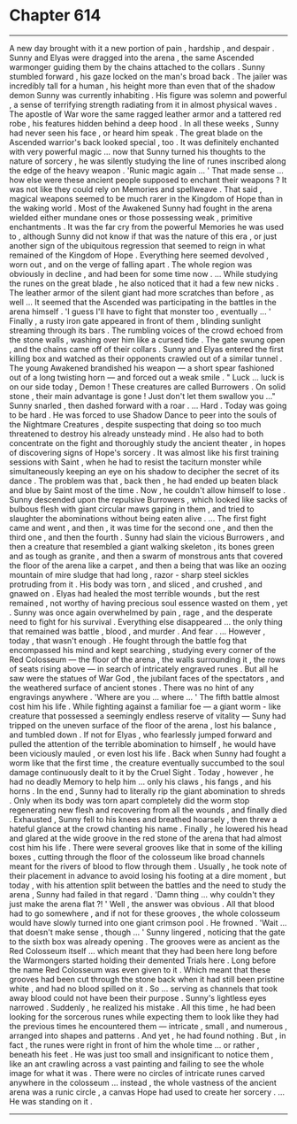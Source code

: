 
# Chapter 614


---

A new day brought with it a new portion of pain , hardship , and despair .
Sunny and Elyas were dragged into the arena , the same Ascended warmonger guiding them by the chains attached to the collars . Sunny stumbled forward , his gaze locked on the man's broad back .
The jailer was incredibly tall for a human , his height more than even that of the shadow demon Sunny was currently inhabiting . His figure was solemn and powerful , a sense of terrifying strength radiating from it in almost physical waves . The apostle of War wore the same ragged leather armor and a tattered red robe , his features hidden behind a deep hood .
In all these weeks , Sunny had never seen his face , or heard him speak .
The great blade on the Ascended warrior's back looked special , too . It was definitely enchanted with very powerful magic … now that Sunny turned his thoughts to the nature of sorcery , he was silently studying the line of runes inscribed along the edge of the heavy weapon .
'Runic magic again … '
That made sense … how else were these ancient people supposed to enchant their weapons ? It was not like they could rely on Memories and spellweave . That said , magical weapons seemed to be much rarer in the Kingdom of Hope than in the waking world . Most of the Awakened Sunny had fought in the arena wielded either mundane ones or those possessing weak , primitive enchantments .
It was the far cry from the powerful Memories he was used to , although Sunny did not know if that was the nature of this era , or just another sign of the ubiquitous regression that seemed to reign in what remained of the Kingdom of Hope . Everything here seemed devolved , worn out , and on the verge of falling apart .
The whole region was obviously in decline , and had been for some time now .
... While studying the runes on the great blade , he also noticed that it had a few new nicks . The leather armor of the silent giant had more scratches than before , as well …
It seemed that the Ascended was participating in the battles in the arena himself .
'I guess I'll have to fight that monster too , eventually ... '
Finally , a rusty iron gate appeared in front of them , blinding sunlight streaming through its bars . The rumbling voices of the crowd echoed from the stone walls , washing over him like a cursed tide .
The gate swung open , and the chains came off of their collars . Sunny and Elyas entered the first killing box and watched as their opponents crawled out of a similar tunnel .
The young Awakened brandished his weapon — a short spear fashioned out of a long twisting horn — and forced out a weak smile .
" Luck ... luck is on our side today , Demon ! These creatures are called Burrowers . On solid stone , their main advantage is gone ! Just don't let them swallow you …"
Sunny snarled , then dashed forward with a roar .
… Hard . Today was going to be hard .
He was forced to use Shadow Dance to peer into the souls of the Nightmare Creatures , despite suspecting that doing so too much threatened to destroy his already unsteady mind . He also had to both concentrate on the fight and thoroughly study the ancient theater , in hopes of discovering signs of Hope's sorcery .
It was almost like his first training sessions with Saint , when he had to resist the taciturn monster while simultaneously keeping an eye on his shadow to decipher the secret of its dance . The problem was that , back then , he had ended up beaten black and blue by Saint most of the time .
Now , he couldn't allow himself to lose .
Sunny descended upon the repulsive Burrowers , which looked like sacks of bulbous flesh with giant circular maws gaping in them , and tried to slaughter the abominations without being eaten alive .
… The first fight came and went , and then , it was time for the second one , and then the third one , and then the fourth .
Sunny had slain the vicious Burrowers , and then a creature that resembled a giant walking skeleton , its bones green and as tough as granite , and then a swarm of monstrous ants that covered the floor of the arena like a carpet , and then a being that was like an oozing mountain of mire sludge that had long , razor - sharp steel sickles protruding from it .
His body was torn , and sliced , and crushed , and gnawed on . Elyas had healed the most terrible wounds , but the rest remained , not worthy of having precious soul essence wasted on them , yet .
Sunny was once again overwhelmed by pain , rage , and the desperate need to fight for his survival . Everything else disappeared … the only thing that remained was battle , blood , and murder .
And fear .
... However , today , that wasn't enough .
He fought through the battle fog that encompassed his mind and kept searching , studying every corner of the Red Colosseum — the floor of the arena , the walls surrounding it , the rows of seats rising above — in search of intricately engraved runes .
But all he saw were the statues of War God , the jubilant faces of the spectators , and the weathered surface of ancient stones . There was no hint of any engravings anywhere .
'Where are you … where ... '
The fifth battle almost cost him his life . While fighting against a familiar foe — a giant worm - like creature that possessed a seemingly endless reserve of vitality — Suny had tripped on the uneven surface of the floor of the arena , lost his balance , and tumbled down .
If not for Elyas , who fearlessly jumped forward and pulled the attention of the terrible abomination to himself , he would have been viciously mauled , or even lost his life .
Back when Sunny had fought a worm like that the first time , the creature eventually succumbed to the soul damage continuously dealt to it by the Cruel Sight . Today , however , he had no deadly Memory to help him … only his claws , his fangs , and his horns .
In the end , Sunny had to literally rip the giant abomination to shreds . Only when its body was torn apart completely did the worm stop regenerating new flesh and recovering from all the wounds , and finally died .
Exhausted , Sunny fell to his knees and breathed hoarsely , then threw a hateful glance at the crowd chanting his name . Finally , he lowered his head and glared at the wide groove in the red stone of the arena that had almost cost him his life .
There were several grooves like that in some of the killing boxes , cutting through the floor of the colosseum like broad channels meant for the rivers of blood to flow through them . Usually , he took note of their placement in advance to avoid losing his footing at a dire moment , but today , with his attention split between the battles and the need to study the arena , Sunny had failed in that regard .
'Damn thing … why couldn't they just make the arena flat ?! '
Well , the answer was obvious . All that blood had to go somewhere , and if not for these grooves , the whole colosseum would have slowly turned into one giant crimson pool .
He frowned .
'Wait … that doesn't make sense , though … '
Sunny lingered , noticing that the gate to the sixth box was already opening .
The grooves were as ancient as the Red Colosseum itself … which meant that they had been here long before the Warmongers started holding their demented Trials here . Long before the name Red Colosseum was even given to it .
Which meant that these grooves had been cut through the stone back when it had still been pristine white , and had no blood spilled on it .
So … serving as channels that took away blood could not have been their purpose .
Sunny's lightless eyes narrowed . Suddenly , he realized his mistake .
All this time , he had been looking for the sorcerous runes while expecting them to look like they had the previous times he encountered them — intricate , small , and numerous , arranged into shapes and patterns . And yet , he had found nothing .
But , in fact , the runes were right in front of him the whole time … or rather , beneath his feet .
He was just too small and insignificant to notice them , like an ant crawling across a vast painting and failing to see the whole image for what it was .
There were no circles of intricate runes carved anywhere in the colosseum … instead , the whole vastness of the ancient arena was a runic circle , a canvas Hope had used to create her sorcery .
… He was standing on it .

---

